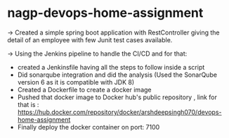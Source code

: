 # nagp-devops-home-assignment

-> Created a simple spring boot application with RestController giving the detail of an employee with few Junit test cases available.

-> Using the Jenkins pipeline to handle the CI/CD and for that:

  - created  a Jenkinsfile having all the steps to follow inside a script
  - Did sonarqube integration and did the analysis (Used the SonarQube version 6 as it is compatible with JDK 8) 
  - Created a Dockerfile to create a docker image 
  - Pushed that docker image to Docker hub's public repository , link for that is : https://hub.docker.com/repository/docker/arshdeepsingh070/devops-home-assignment
  - Finally deploy the docker container on port: 7100
    
    


